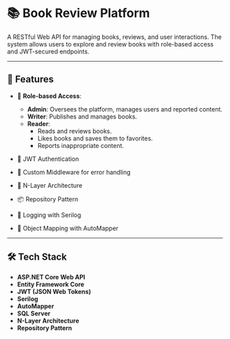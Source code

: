 # 📚 Book Review Platform

A RESTful Web API for managing books, reviews, and user interactions. The system allows users to explore and review books with role-based access and JWT-secured endpoints.

---

## 🚀 Features

- 👤 **Role-based Access**:
  - **Admin**: Oversees the platform, manages users and reported content.
  - **Writer**: Publishes and manages books.
  - **Reader**: 
    - Reads and reviews books.
    - Likes books and saves them to favorites.
    - Reports inappropriate content.

- 🔐 JWT Authentication
- 🧰 Custom Middleware for error handling
- 🧱 N-Layer Architecture
- 📦 Repository Pattern
- 📄 Logging with Serilog
- 🔁 Object Mapping with AutoMapper

---

## 🛠️ Tech Stack

- **ASP.NET Core Web API**
- **Entity Framework Core**
- **JWT (JSON Web Tokens)**
- **Serilog**
- **AutoMapper**
- **SQL Server**
- **N-Layer Architecture**
- **Repository Pattern**




